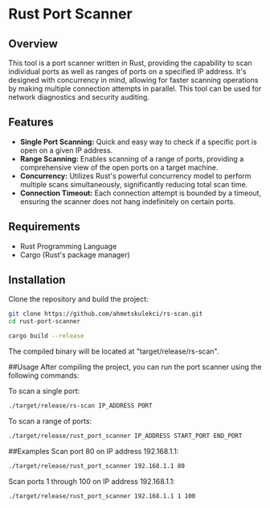 # Rust Port Scanner

## Overview
This tool is a port scanner written in Rust, providing the capability to scan individual ports as well as ranges of ports on a specified IP address. It's designed with concurrency in mind, allowing for faster scanning operations by making multiple connection attempts in parallel. This tool can be used for network diagnostics and security auditing.

## Features
- **Single Port Scanning:** Quick and easy way to check if a specific port is open on a given IP address.
- **Range Scanning:** Enables scanning of a range of ports, providing a comprehensive view of the open ports on a target machine.
- **Concurrency:** Utilizes Rust's powerful concurrency model to perform multiple scans simultaneously, significantly reducing total scan time.
- **Connection Timeout:** Each connection attempt is bounded by a timeout, ensuring the scanner does not hang indefinitely on certain ports.

## Requirements
- Rust Programming Language
- Cargo (Rust's package manager)

## Installation
Clone the repository and build the project:
```bash
git clone https://github.com/ahmetskulekci/rs-scan.git
cd rust-port-scanner

cargo build --release
```
The compiled binary will be located at "target/release/rs-scan".

##Usage
After compiling the project, you can run the port scanner using the following commands:

To scan a single port:
```bash
./target/release/rs-scan IP_ADDRESS PORT
```
To scan a range of ports:
```bash
./target/release/rust_port_scanner IP_ADDRESS START_PORT END_PORT
```

##Examples
Scan port 80 on IP address 192.168.1.1:
```bash
./target/release/rust_port_scanner 192.168.1.1 80
```

Scan ports 1 through 100 on IP address 192.168.1.1:
```bash
./target/release/rust_port_scanner 192.168.1.1 1 100
```